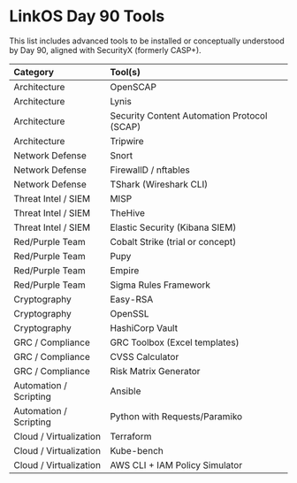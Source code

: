 # LinkOS Day 90 Tools

This list includes advanced tools to be installed or conceptually understood by Day 90, aligned with SecurityX (formerly CASP+).

| Category               | Tool(s)                                     |
|:-----------------------|:--------------------------------------------|
| Architecture           | OpenSCAP                                    |
| Architecture           | Lynis                                       |
| Architecture           | Security Content Automation Protocol (SCAP) |
| Architecture           | Tripwire                                    |
| Network Defense        | Snort                                       |
| Network Defense        | FirewallD / nftables                        |
| Network Defense        | TShark (Wireshark CLI)                      |
| Threat Intel / SIEM    | MISP                                        |
| Threat Intel / SIEM    | TheHive                                     |
| Threat Intel / SIEM    | Elastic Security (Kibana SIEM)              |
| Red/Purple Team        | Cobalt Strike (trial or concept)            |
| Red/Purple Team        | Pupy                                        |
| Red/Purple Team        | Empire                                      |
| Red/Purple Team        | Sigma Rules Framework                       |
| Cryptography           | Easy-RSA                                    |
| Cryptography           | OpenSSL                                     |
| Cryptography           | HashiCorp Vault                             |
| GRC / Compliance       | GRC Toolbox (Excel templates)               |
| GRC / Compliance       | CVSS Calculator                             |
| GRC / Compliance       | Risk Matrix Generator                       |
| Automation / Scripting | Ansible                                     |
| Automation / Scripting | Python with Requests/Paramiko               |
| Cloud / Virtualization | Terraform                                   |
| Cloud / Virtualization | Kube-bench                                  |
| Cloud / Virtualization | AWS CLI + IAM Policy Simulator              |